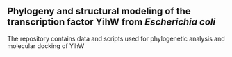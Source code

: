 ## Phylogeny and structural modeling of the transcription factor YihW from _Escherichia coli_ 

The repository contains data and scripts used for phylogenetic analysis and molecular docking of YihW 


